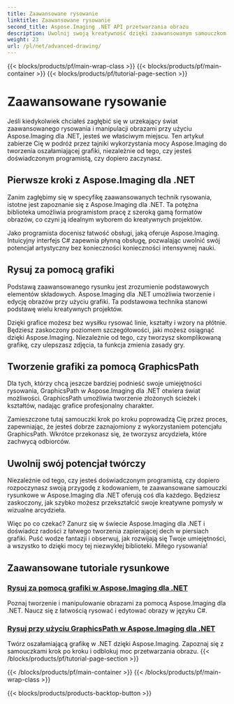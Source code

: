 ```yaml
---
title: Zaawansowane rysowanie
linktitle: Zaawansowane rysowanie
second_title: Aspose.Imaging .NET API przetwarzania obrazu
description: Uwolnij swoją kreatywność dzięki zaawansowanym samouczkom rysunkowym w Aspose.Imaging dla .NET. Naucz się bez wysiłku tworzyć i edytować obrazy w języku C#.
weight: 23
url: /pl/net/advanced-drawing/
---
```


{{< blocks/products/pf/main-wrap-class >}}
{{< blocks/products/pf/main-container >}}
{{< blocks/products/pf/tutorial-page-section >}}

# Zaawansowane rysowanie


Jeśli kiedykolwiek chciałeś zagłębić się w urzekający świat zaawansowanego rysowania i manipulacji obrazami przy użyciu Aspose.Imaging dla .NET, jesteś we właściwym miejscu. Ten artykuł zabierze Cię w podróż przez tajniki wykorzystania mocy Aspose.Imaging do tworzenia oszałamiającej grafiki, niezależnie od tego, czy jesteś doświadczonym programistą, czy dopiero zaczynasz.

## Pierwsze kroki z Aspose.Imaging dla .NET

Zanim zagłębimy się w specyfikę zaawansowanych technik rysowania, istotne jest zapoznanie się z Aspose.Imaging dla .NET. Ta potężna biblioteka umożliwia programistom pracę z szeroką gamą formatów obrazów, co czyni ją idealnym wyborem do kreatywnych projektów.

Jako programista docenisz łatwość obsługi, jaką oferuje Aspose.Imaging. Intuicyjny interfejs C# zapewnia płynną obsługę, pozwalając uwolnić swój potencjał artystyczny bez konieczności konieczności intensywnej nauki.

## Rysuj za pomocą grafiki

Podstawą zaawansowanego rysunku jest zrozumienie podstawowych elementów składowych. Aspose.Imaging dla .NET umożliwia tworzenie i edycję obrazów przy użyciu grafiki. Ta podstawowa technika stanowi podstawę wielu kreatywnych projektów. 

Dzięki grafice możesz bez wysiłku rysować linie, kształty i wzory na płótnie. Będziesz zaskoczony poziomem szczegółowości, jaki możesz osiągnąć dzięki Aspose.Imaging. Niezależnie od tego, czy tworzysz skomplikowaną grafikę, czy ulepszasz zdjęcia, ta funkcja zmienia zasady gry.

## Tworzenie grafiki za pomocą GraphicsPath

Dla tych, którzy chcą jeszcze bardziej podnieść swoje umiejętności rysowania, GraphicsPath w Aspose.Imaging dla .NET otwiera świat możliwości. GraphicsPath umożliwia tworzenie złożonych ścieżek i kształtów, nadając grafice profesjonalny charakter.

Zamieszczone tutaj samouczki krok po kroku poprowadzą Cię przez proces, zapewniając, że jesteś dobrze zaznajomiony z wykorzystaniem potencjału GraphicsPath. Wkrótce przekonasz się, że tworzysz arcydzieła, które zachwycą odbiorców.

## Uwolnij swój potencjał twórczy

Niezależnie od tego, czy jesteś doświadczonym programistą, czy dopiero rozpoczynasz swoją przygodę z kodowaniem, te zaawansowane samouczki rysunkowe w Aspose.Imaging dla .NET oferują coś dla każdego. Będziesz zaskoczony, jak szybko możesz przekształcić swoje kreatywne pomysły w wizualne arcydzieła.

Więc po co czekać? Zanurz się w świecie Aspose.Imaging dla .NET i doświadcz radości z łatwego tworzenia zapierającej dech w piersiach grafiki. Puść wodze fantazji i obserwuj, jak rozwijają się Twoje umiejętności, a wszystko to dzięki mocy tej niezwykłej biblioteki. Miłego rysowania!
## Zaawansowane tutoriale rysunkowe
### [Rysuj za pomocą grafiki w Aspose.Imaging dla .NET](./draw-using-graphics/)
Poznaj tworzenie i manipulowanie obrazami za pomocą Aspose.Imaging dla .NET. Naucz się z łatwością rysować i edytować obrazy w języku C#.
### [Rysuj przy użyciu GraphicsPath w Aspose.Imaging dla .NET](./draw-using-graphicspath/)
Twórz oszałamiającą grafikę w .NET dzięki Aspose.Imaging. Zapoznaj się z samouczkami krok po kroku i odblokuj moc przetwarzania obrazu.
{{< /blocks/products/pf/tutorial-page-section >}}

{{< /blocks/products/pf/main-container >}}
{{< /blocks/products/pf/main-wrap-class >}}

{{< blocks/products/products-backtop-button >}}
